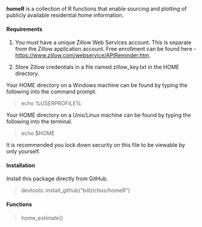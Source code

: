 __homeR__ is a collection of R functions that enable sourcing and plotting of
publicly available residential home information.

#### Requirements

1. You must have a unique Zillow Web Services account.  This is separate from the
Zillow application account.  Free enrollment can be found here -
https://www.zillow.com/webservice/APIReminder.htm.

2. Store Zillow credentials in a file named zillow_key.txt in the HOME directory.

Your HOME directory on a Windows machine can be found by typing the
following into the command prompt.

> echo \%USERPROFILE\%

Your HOME directory on a Unix/Linux machine can be found by typing the
following into the terminal.

> echo $HOME

It is recommended you lock down security on this file to be viewable
by only yourself.


#### Installation

Install this package directly from GitHub.

> devtools::install_github("billzichos/homeR")

#### Functions

> home_estimate()

